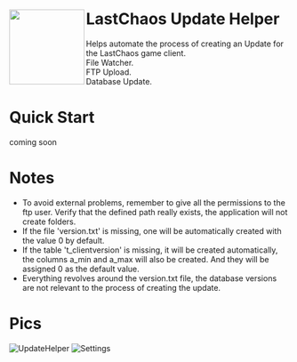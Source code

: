 # LastChaos Update Helper<img align="left" src="https://user-images.githubusercontent.com/5092697/138696231-2e0a32cb-ead0-4f59-97d9-8adead41c31f.png" width="135px">

Helps automate the process of creating an Update for the LastChaos game client.<br/>
File Watcher.<br/>
FTP Upload.<br/>
Database Update.<br/>

# Quick Start
coming soon

# Notes
* To avoid external problems, remember to give all the permissions to the ftp user. Verify that the defined path really exists, the application will not create folders.
* If the file 'version.txt' is missing, one will be automatically created with the value 0 by default.
* If the table 't_clientversion' is missing, it will be created automatically, the columns a_min and a_max will also be created. And they will be assigned 0 as the default value.
* Everything revolves around the version.txt file, the database versions are not relevant to the process of creating the update.

# Pics
![UpdateHelper](https://user-images.githubusercontent.com/5092697/138769026-f2458a7a-39c2-49a6-8e1b-945250a9c6e6.jpg)
![Settings](https://user-images.githubusercontent.com/5092697/138769030-5daef715-db29-4eac-b72a-09dacdfc89ec.jpg)
